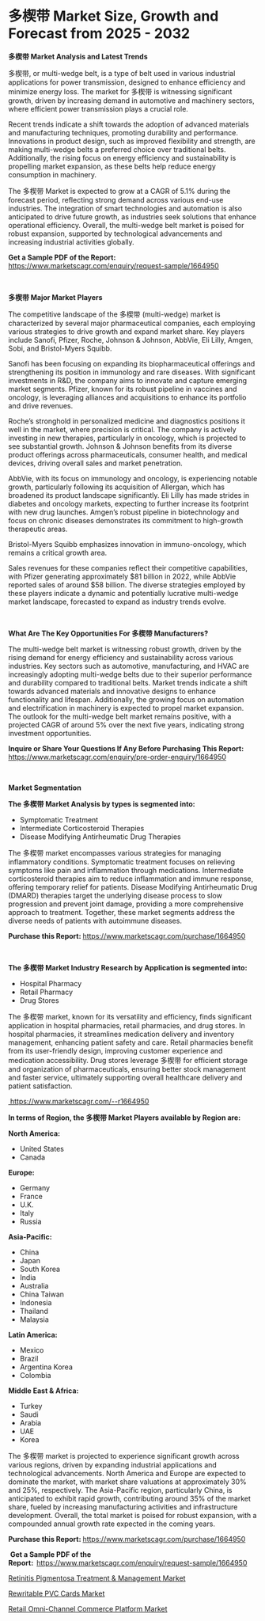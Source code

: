 <p><h1>多楔带 Market Size, Growth and Forecast from 2025 - 2032</h1></p><p><strong>多楔带 Market Analysis and Latest Trends</strong></p>
<p><p>多楔带, or multi-wedge belt, is a type of belt used in various industrial applications for power transmission, designed to enhance efficiency and minimize energy loss. The market for 多楔带 is witnessing significant growth, driven by increasing demand in automotive and machinery sectors, where efficient power transmission plays a crucial role.</p><p>Recent trends indicate a shift towards the adoption of advanced materials and manufacturing techniques, promoting durability and performance. Innovations in product design, such as improved flexibility and strength, are making multi-wedge belts a preferred choice over traditional belts. Additionally, the rising focus on energy efficiency and sustainability is propelling market expansion, as these belts help reduce energy consumption in machinery.</p><p>The 多楔带 Market is expected to grow at a CAGR of 5.1% during the forecast period, reflecting strong demand across various end-use industries. The integration of smart technologies and automation is also anticipated to drive future growth, as industries seek solutions that enhance operational efficiency. Overall, the multi-wedge belt market is poised for robust expansion, supported by technological advancements and increasing industrial activities globally.</p></p>
<p><strong>Get a Sample PDF of the Report:&nbsp;</strong> <a href="https://www.marketscagr.com/enquiry/request-sample/1664950?utm_campaign=2136&utm_medium=2&utm_source=Github&utm_content=ia&utm_term=23032025&utm_id=5asa5qwu5bim">https://www.marketscagr.com/enquiry/request-sample/1664950</a></p>
<p>&nbsp;</p>
<p><strong>多楔带 Major Market Players</strong></p>
<p><p>The competitive landscape of the 多楔带 (multi-wedge) market is characterized by several major pharmaceutical companies, each employing various strategies to drive growth and expand market share. Key players include Sanofi, Pfizer, Roche, Johnson & Johnson, AbbVie, Eli Lilly, Amgen, Sobi, and Bristol-Myers Squibb. </p><p>Sanofi has been focusing on expanding its biopharmaceutical offerings and strengthening its position in immunology and rare diseases. With significant investments in R&D, the company aims to innovate and capture emerging market segments. Pfizer, known for its robust pipeline in vaccines and oncology, is leveraging alliances and acquisitions to enhance its portfolio and drive revenues. </p><p>Roche’s stronghold in personalized medicine and diagnostics positions it well in the market, where precision is critical. The company is actively investing in new therapies, particularly in oncology, which is projected to see substantial growth. Johnson & Johnson benefits from its diverse product offerings across pharmaceuticals, consumer health, and medical devices, driving overall sales and market penetration.</p><p>AbbVie, with its focus on immunology and oncology, is experiencing notable growth, particularly following its acquisition of Allergan, which has broadened its product landscape significantly. Eli Lilly has made strides in diabetes and oncology markets, expecting to further increase its footprint with new drug launches. Amgen’s robust pipeline in biotechnology and focus on chronic diseases demonstrates its commitment to high-growth therapeutic areas.</p><p>Bristol-Myers Squibb emphasizes innovation in immuno-oncology, which remains a critical growth area. </p><p>Sales revenues for these companies reflect their competitive capabilities, with Pfizer generating approximately $81 billion in 2022, while AbbVie reported sales of around $58 billion. The diverse strategies employed by these players indicate a dynamic and potentially lucrative multi-wedge market landscape, forecasted to expand as industry trends evolve.</p></p>
<p>&nbsp;</p>
<p><strong>What Are The Key Opportunities For 多楔带 Manufacturers?</strong></p>
<p><p>The multi-wedge belt market is witnessing robust growth, driven by the rising demand for energy efficiency and sustainability across various industries. Key sectors such as automotive, manufacturing, and HVAC are increasingly adopting multi-wedge belts due to their superior performance and durability compared to traditional belts. Market trends indicate a shift towards advanced materials and innovative designs to enhance functionality and lifespan. Additionally, the growing focus on automation and electrification in machinery is expected to propel market expansion. The outlook for the multi-wedge belt market remains positive, with a projected CAGR of around 5% over the next five years, indicating strong investment opportunities.</p></p>
<p><strong>Inquire or Share Your Questions If Any Before Purchasing This Report:</strong> <a href="https://www.marketscagr.com/enquiry/pre-order-enquiry/1664950?utm_campaign=2136&utm_medium=2&utm_source=Github&utm_content=ia&utm_term=23032025&utm_id=5asa5qwu5bim">https://www.marketscagr.com/enquiry/pre-order-enquiry/1664950</a></p>
<p>&nbsp;</p>
<p><strong>Market Segmentation</strong></p>
<p><strong>The 多楔带 Market Analysis by types is segmented into:</strong></p>
<p><ul><li>Symptomatic Treatment</li><li>Intermediate Corticosteroid Therapies</li><li>Disease Modifying Antirheumatic Drug Therapies</li></ul></p>
<p><p>The 多楔带 market encompasses various strategies for managing inflammatory conditions. Symptomatic treatment focuses on relieving symptoms like pain and inflammation through medications. Intermediate corticosteroid therapies aim to reduce inflammation and immune response, offering temporary relief for patients. Disease Modifying Antirheumatic Drug (DMARD) therapies target the underlying disease process to slow progression and prevent joint damage, providing a more comprehensive approach to treatment. Together, these market segments address the diverse needs of patients with autoimmune diseases.</p></p>
<p><strong>Purchase this Report:&nbsp;</strong><a href="https://www.marketscagr.com/purchase/1664950?utm_campaign=2136&utm_medium=2&utm_source=Github&utm_content=ia&utm_term=23032025&utm_id=5asa5qwu5bim">https://www.marketscagr.com/purchase/1664950</a></p>
<p>&nbsp;</p>
<p><strong>The 多楔带 Market Industry Research by Application is segmented into:</strong></p>
<p><ul><li>Hospital Pharmacy</li><li>Retail Pharmacy</li><li>Drug Stores</li></ul></p>
<p><p>The 多楔带 market, known for its versatility and efficiency, finds significant application in hospital pharmacies, retail pharmacies, and drug stores. In hospital pharmacies, it streamlines medication delivery and inventory management, enhancing patient safety and care. Retail pharmacies benefit from its user-friendly design, improving customer experience and medication accessibility. Drug stores leverage 多楔带 for efficient storage and organization of pharmaceuticals, ensuring better stock management and faster service, ultimately supporting overall healthcare delivery and patient satisfaction.</p></p>
<p><a href="https://www.marketscagr.com/--r1664950?utm_campaign=2136&utm_medium=2&utm_source=Github&utm_content=ia&utm_term=23032025&utm_id=5asa5qwu5bim">&nbsp;https://www.marketscagr.com/--r1664950</a></p>
<p><strong>In terms of Region, the 多楔带 Market Players available by Region are:</strong></p>
<p>
    <p> <strong> North America: </strong>
        <ul>
            <li>United States</li>
            <li>Canada</li>
        </ul>
        </p> 
    <p> <strong> Europe: </strong>
        <ul>
            <li>Germany</li>
            <li>France</li>
            <li>U.K.</li>
            <li>Italy</li>
            <li>Russia</li>
        </ul>
        </p> 
    <p> <strong> Asia-Pacific: </strong>
        <ul>
            <li>China</li>
            <li>Japan</li>
            <li>South Korea</li>
            <li>India</li>
            <li>Australia</li>
            <li>China Taiwan</li>
            <li>Indonesia</li>
            <li>Thailand</li>
            <li>Malaysia</li>
        </ul>
        </p> 
    <p> <strong> Latin America: </strong>
        <ul>
            <li>Mexico</li>
            <li>Brazil</li>
            <li>Argentina Korea</li>
            <li>Colombia</li>
        </ul>
        </p> 
    <p> <strong> Middle East & Africa: </strong>
        <ul>
            <li>Turkey</li>
            <li>Saudi</li>
            <li>Arabia</li>
            <li>UAE</li>
            <li>Korea</li>
        </ul>
    </p>
    </p>
<p><p>The 多楔带 market is projected to experience significant growth across various regions, driven by expanding industrial applications and technological advancements. North America and Europe are expected to dominate the market, with market share valuations at approximately 30% and 25%, respectively. The Asia-Pacific region, particularly China, is anticipated to exhibit rapid growth, contributing around 35% of the market share, fueled by increasing manufacturing activities and infrastructure development. Overall, the total market is poised for robust expansion, with a compounded annual growth rate expected in the coming years.</p></p>
<p><strong>Purchase this Report: </strong><a href="https://www.marketscagr.com/purchase/1664950?utm_campaign=2136&utm_medium=2&utm_source=Github&utm_content=ia&utm_term=23032025&utm_id=5asa5qwu5bim">https://www.marketscagr.com/purchase/1664950</a></p>
<p>&nbsp;<strong>Get a Sample PDF of the Report:&nbsp;&nbsp;</strong><a href="https://www.marketscagr.com/enquiry/request-sample/1664950?utm_campaign=2136&utm_medium=2&utm_source=Github&utm_content=ia&utm_term=23032025&utm_id=5asa5qwu5bim">https://www.marketscagr.com/enquiry/request-sample/1664950</a></p>
<p><strong></strong></p>
<p><p><a href="https://github.com/dringals/Market-Research-Report-List-6/blob/main/retinitis-pigmentosa-treatment-management-market.md?utm_campaign=2136&utm_medium=2&utm_source=Github&utm_content=ia&utm_term=23032025&utm_id=5asa5qwu5bim">Retinitis Pigmentosa Treatment & Management Market</a></p><p><a href="https://github.com/tona7vba/Market-Research-Report-List-1/blob/main/rewritable-pvc-cards-market.md?utm_campaign=2136&utm_medium=2&utm_source=Github&utm_content=ia&utm_term=23032025&utm_id=5asa5qwu5bim">Rewritable PVC Cards Market</a></p><p><a href="https://github.com/krookplier6h/Market-Research-Report-List-1/blob/main/retail-omni-channel-commerce-platform-market.md?utm_campaign=2136&utm_medium=2&utm_source=Github&utm_content=ia&utm_term=23032025&utm_id=5asa5qwu5bim">Retail Omni-Channel Commerce Platform Market</a></p></p>